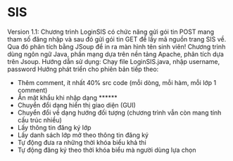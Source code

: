 # SIS
Version 1.1: Chương trình LoginSIS có chức năng gửi gói tin POST mang tham số đăng nhập và sau đó gửi gói tin GET để lấy mã nguồn trang SIS về. Qua đó phân tích bằng JSoup để in ra màn hình tên sinh viên!
Chương trình dùng ngôn ngữ Java, phần mạng dựa trên nền tảng Apache, phân tích dựa trên Jsoup.
Hướng dẫn sử dụng:
Chạy file LoginSIS.java, nhập username, password
Hướng phát triển cho phiên bản tiếp theo:
- Thêm comment, ít nhất 40% src code (mỗi dòng, mỗi hàm, mỗi lớp 1 comment)
- Ẩn mật khẩu khi nhập dạng ******
- Chuyển đổi dạng hiển thị giao diện (GUI)
- Chuyển đổi về dạng hướng đối tượng (chương trình vẫn còn mang tính cấu trúc nhiều)
- Lấy thông tin đăng ký lớp
- Lấy danh sách lớp mở theo thông tin đăng ký
- Tự động đưa ra những thời khóa biểu khả thi
- Tự động đăng ký theo thời khóa biểu mà người dùng lựa chọn
